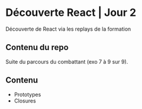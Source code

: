 # Découverte React | Jour 2
Découverte de React via les replays de la formation

## Contenu du repo
Suite du parcours du combattant (exo 7 à 9 sur 9).

## Contenu
* Prototypes
* Closures
